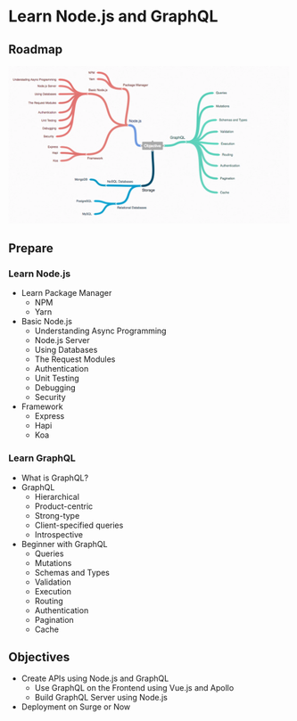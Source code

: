 # Learn Node.js and GraphQL

## Roadmap

![](screenshot.png)

## Prepare

### Learn Node.js

- Learn Package Manager
  + NPM
  + Yarn
- Basic Node.js
  + Understanding Async Programming
  + Node.js Server
  + Using Databases
  + The Request Modules
  + Authentication
  + Unit Testing
  + Debugging
  + Security
- Framework
  + Express
  + Hapi
  + Koa

### Learn GraphQL

- What is GraphQL?
- GraphQL
  + Hierarchical
  + Product-centric
  + Strong-type
  + Client-specified queries
  + Introspective
- Beginner with GraphQL
  + Queries
  + Mutations
  + Schemas and Types
  + Validation
  + Execution
  + Routing
  + Authentication
  + Pagination
  + Cache


## Objectives

- Create APIs using Node.js and GraphQL
  + Use GraphQL on the Frontend using Vue.js and Apollo
  + Build GraphQL Server using Node.js
- Deployment on Surge or Now
